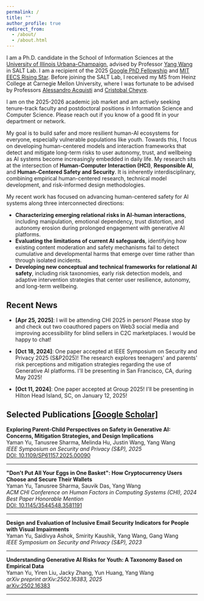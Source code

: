```yaml
---
permalink: /
title: ""
author_profile: true
redirect_from: 
  - /about/
  - /about.html
---
```

I am a Ph.D. candidate in the School of Information Sciences at the [University of Illinois Urbana-Champaign](https://illinois.edu/), advised by Professor [Yang Wang](https://yangwang.ischool.illinois.edu/) in SALT Lab. I am a recipient of the 2025 <span class='required'>[Google PhD Fellowship](https://research.google/programs-and-events/phd-fellowship/recipients/)</span> and <span class='required'>[MIT EECS Rising Star](https://risingstars-eecs.mit.edu/participants/?y=2025&search_page=4)</span>. Before joining the SALT Lab, I received my MS from Heinz College at Carnegie Mellon University, where I was fortunate to be advised by Professors [Alessandro Acquisti](https://www.heinz.cmu.edu/~acquisti/) and [Cristobal Cheyre](https://www.andrew.cmu.edu/user/ccheyref/).

<span class='required'> I am on the 2025-2026 academic job market and am actively seeking tenure-track faculty and postdoctoral positions in Information Science and Computer Science. Please reach out if you know of a good fit in your department or network.</span>

My goal is to build safer and more resilient human-AI ecosystems for everyone, especially vulnerable populations like youth. Towards this, I focus on developing human-centered models and interaction frameworks that detect and mitigate long-term risks to user autonomy, trust, and wellbeing as AI systems become increasingly embedded in daily life. My research sits at the intersection of **Human-Computer Interaction (HCI)**, **Responsible AI**, and **Human-Centered Safety and Security**. It is inherently interdisciplinary, combining empirical human-centered research, technical model development, and risk-informed design methodologies.

My recent work has focused on advancing human-centered safety for AI systems along three interconnected directions:

- **Characterizing emerging relational risks in AI-human interactions**, including manipulation, emotional dependency, trust distortion, and autonomy erosion during prolonged engagement with generative AI platforms.
- **Evaluating the limitations of current AI safeguards**, identifying how existing content moderation and safety mechanisms fail to detect cumulative and developmental harms that emerge over time rather than through isolated incidents.
- **Developing new conceptual and technical frameworks for relational AI safety**, including risk taxonomies, early risk detection models, and adaptive intervention strategies that center user resilience, autonomy, and long-term wellbeing.

Recent News
------
- **[Apr 25, 2025]**: I will be attending CHI 2025 in person! Please stop by and check out two coauthored papers on Web3 social media and improving accessibility for blind sellers in C2C marketplaces. I would be happy to chat!

- **[Oct 18, 2024]**: One paper accepted at IEEE Symposium on Security and Privacy 2025 (S&P2025)! The research explores teenagers' and parents' risk perceptions and mitigation strategies regarding the use of Generative AI platforms. I'll be presenting in San Francisco, CA, during May 2025!

- **[Oct 11, 2024]**: One paper accepted at Group 2025! I'll be presenting in Hilton Head Island, SC, on January 12, 2025!

Selected Publications [[Google Scholar]](https://scholar.google.com/citations?user=P4u5JI8AAAAJ&hl=en)
------

**Exploring Parent-Child Perspectives on Safety in Generative AI: Concerns, Mitigation Strategies, and Design Implications**  
Yaman Yu, Tanusree Sharma, Melinda Hu, Justin Wang, Yang Wang  
*IEEE Symposium on Security and Privacy (S&P), 2025*  
[DOI: 10.1109/SP61157.2025.00090](https://doi.org/10.1109/SP61157.2025.00090)

---

**"Don't Put All Your Eggs in One Basket": How Cryptocurrency Users Choose and Secure Their Wallets**  
Yaman Yu, Tanusree Sharma, Sauvik Das, Yang Wang  
*ACM CHI Conference on Human Factors in Computing Systems (CHI), 2024*  
*Best Paper Honorable Mention*  
[DOI: 10.1145/3544548.3581191](https://doi.org/10.1145/3544548.3581191)

---

**Design and Evaluation of Inclusive Email Security Indicators for People with Visual Impairments**  
Yaman Yu, Saidivya Ashok, Smirity Kaushik, Yang Wang, Gang Wang  
*IEEE Symposium on Security and Privacy (S&P), 2023*

---

**Understanding Generative AI Risks for Youth: A Taxonomy Based on Empirical Data**  
Yaman Yu, Yiren Liu, Jacky Zhang, Yun Huang, Yang Wang  
*arXiv preprint arXiv:2502.16383, 2025*  
[arXiv:2502.16383](https://arxiv.org/abs/2502.16383)

---




<!-- A data-driven personal website
======
Like many other Jekyll-based GitHub Pages templates, Academic Pages makes you separate the website's content from its form. The content & metadata of your website are in structured markdown files, while various other files constitute the theme, specifying how to transform that content & metadata into HTML pages. You keep these various markdown (.md), YAML (.yml), HTML, and CSS files in a public GitHub repository. Each time you commit and push an update to the repository, the [GitHub pages](https://pages.github.com/) service creates static HTML pages based on these files, which are hosted on GitHub's servers free of charge.

Many of the features of dynamic content management systems (like Wordpress) can be achieved in this fashion, using a fraction of the computational resources and with far less vulnerability to hacking and DDoSing. You can also modify the theme to your heart's content without touching the content of your site. If you get to a point where you've broken something in Jekyll/HTML/CSS beyond repair, your markdown files describing your talks, publications, etc. are safe. You can rollback the changes or even delete the repository and start over -- just be sure to save the markdown files! Finally, you can also write scripts that process the structured data on the site, such as [this one](https://github.com/academicpages/academicpages.github.io/blob/master/talkmap.ipynb) that analyzes metadata in pages about talks to display [a map of every location you've given a talk](https://academicpages.github.io/talkmap.html). -->

<!-- Getting started
======
1. Register a GitHub account if you don't have one and confirm your e-mail (required!)
1. Fork [this repository](https://github.com/academicpages/academicpages.github.io) by clicking the "fork" button in the top right. 
1. Go to the repository's settings (rightmost item in the tabs that start with "Code", should be below "Unwatch"). Rename the repository "[your GitHub username].github.io", which will also be your website's URL.
1. Set site-wide configuration and create content & metadata (see below -- also see [this set of diffs](http://archive.is/3TPas) showing what files were changed to set up [an example site](https://getorg-testacct.github.io) for a user with the username "getorg-testacct")
1. Upload any files (like PDFs, .zip files, etc.) to the files/ directory. They will appear at https://[your GitHub username].github.io/files/example.pdf.  
1. Check status by going to the repository settings, in the "GitHub pages" section -->

<!-- Site-wide configuration
------
The main configuration file for the site is in the base directory in [_config.yml](https://github.com/academicpages/academicpages.github.io/blob/master/_config.yml), which defines the content in the sidebars and other site-wide features. You will need to replace the default variables with ones about yourself and your site's github repository. The configuration file for the top menu is in [_data/navigation.yml](https://github.com/academicpages/academicpages.github.io/blob/master/_data/navigation.yml). For example, if you don't have a portfolio or blog posts, you can remove those items from that navigation.yml file to remove them from the header. 

Create content & metadata
------
For site content, there is one markdown file for each type of content, which are stored in directories like _publications, _talks, _posts, _teaching, or _pages. For example, each talk is a markdown file in the [_talks directory](https://github.com/academicpages/academicpages.github.io/tree/master/_talks). At the top of each markdown file is structured data in YAML about the talk, which the theme will parse to do lots of cool stuff. The same structured data about a talk is used to generate the list of talks on the [Talks page](https://academicpages.github.io/talks), each [individual page](https://academicpages.github.io/talks/2012-03-01-talk-1) for specific talks, the talks section for the [CV page](https://academicpages.github.io/cv), and the [map of places you've given a talk](https://academicpages.github.io/talkmap.html) (if you run this [python file](https://github.com/academicpages/academicpages.github.io/blob/master/talkmap.py) or [Jupyter notebook](https://github.com/academicpages/academicpages.github.io/blob/master/talkmap.ipynb), which creates the HTML for the map based on the contents of the _talks directory).

**Markdown generator**

I have also created [a set of Jupyter notebooks](https://github.com/academicpages/academicpages.github.io/tree/master/markdown_generator
) that converts a CSV containing structured data about talks or presentations into individual markdown files that will be properly formatted for the Academic Pages template. The sample CSVs in that directory are the ones I used to create my own personal website at stuartgeiger.com. My usual workflow is that I keep a spreadsheet of my publications and talks, then run the code in these notebooks to generate the markdown files, then commit and push them to the GitHub repository.

How to edit your site's GitHub repository
------
Many people use a git client to create files on their local computer and then push them to GitHub's servers. If you are not familiar with git, you can directly edit these configuration and markdown files directly in the github.com interface. Navigate to a file (like [this one](https://github.com/academicpages/academicpages.github.io/blob/master/_talks/2012-03-01-talk-1.md) and click the pencil icon in the top right of the content preview (to the right of the "Raw | Blame | History" buttons). You can delete a file by clicking the trashcan icon to the right of the pencil icon. You can also create new files or upload files by navigating to a directory and clicking the "Create new file" or "Upload files" buttons. 

Example: editing a markdown file for a talk
![Editing a markdown file for a talk](/images/editing-talk.png)

For more info
------
More info about configuring Academic Pages can be found in [the guide](https://academicpages.github.io/markdown/). The [guides for the Minimal Mistakes theme](https://mmistakes.github.io/minimal-mistakes/docs/configuration/) (which this theme was forked from) might also be helpful. -->
